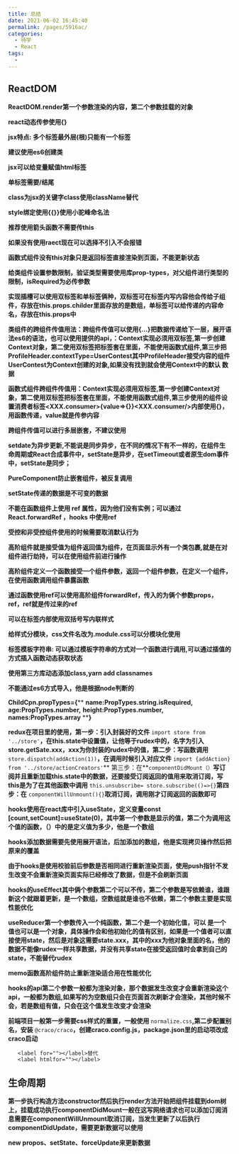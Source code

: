 ```yaml
---
title: 总结
date: 2021-06-02 16:45:40
permalink: /pages/5916ac/
categories:
  - 待学
  - React
tags:
  -
---
```


## **ReactDOM**

**ReactDOM.render第一个参数渲染的内容，第二个参数挂载的对象**

**react动态传参使用{}**

**jsx特点: 多个标签最外层(根)只能有一个标签**

**建议使用es6创建类**

**jsx可以给变量赋值html标签**

**单标签需要/结尾**

**class为jsx的关键字class使用className替代**

**style绑定使用{{}}使用小驼峰命名法**

**推荐使用箭头函数不需要传this**

**如果没有使用raect现在可以选择不引入不会报错**

**函数式组件没有this对象只是返回标签直接渲染到页面，不能更新状态**

**给类组件设置参数限制，验证类型需要使用库prop-types，对父组件进行类型的限制，isRequired为必传参数**

**实现插槽可以使用双标签和单标签俩种，双标签可在标签内写内容他会传给子组件，存放在this.props.childer里面存放的是数组，单标签可以给传递的内容命名，存放在this.props中**

**类组件的跨组件传值用法：跨组件传值可以使用{...}把数据传递给下一层，展开语法es6的语法，也可以使用提供的api，：Context实现必须用双标签,第一步创建Context对象，第二使用双标签把标签套在里面，不能使用函数式组件,第三步把ProfileHeader.contextType=UserContest其中ProfileHeader接受内容的组件UserContest为Context创建的对象,如果没有找到就会使用Context中的默认 数据**

**函数式组件跨组件传值用：Context实现必须用双标签,第一步创建Context对象，第二使用双标签把标签套在里面，不能使用函数式组件,第三步使用的组件设置消费者标签<XXX.consumer>{value=>{}}<XXX.consumer/>内部使用{}，用函数传递，value就是传参内容**

**跨组件传值可以进行多层嵌套，不建议使用**

**setdate为异步更新,不能说是同步异步，在不同的情况下有不一样的，在组件生命周期或React合成事件中，setState是异步，在setTimeout或者原生dom事件中，setState是同步；**

**PureComponent防止嵌套组件，被反复调用**

**setState传递的数据是不可变的数据**

**不能在函数组件上使用 ref 属性，因为他们没有实例；可以通过 React.forwardRef ，hooks 中使用ref**

**受控和非受控组件使用的时候需要取消默认行为**

**高阶组件就是接受值为组件返回值为组件，在页面显示外有一个类包裹,就是在对组件进行劫持，可以在使用组件前进行操作**

**高阶组件定义一个函数接受一个组件参数，返回一个组件参数，在定义一个组件，在使用函数调用组件暴露函数**

**通过函数使用ref可以使用高阶组件forwardRef，传入的为俩个参数props，ref，ref就是传过来的ref**

**可以在标签内部使用双括号写内联样式**

**给样式分模块，css文件名改为.module.css可以分模块化使用**

**标签模板字符串: 可以通过模板字符串的方式对一个函数进行调用,可以通过插值的方式插入函数动态获取状态**

**使用第三方库动态添加class,yarn add classnames**

**不能通过es6方式导入，他是根据node判断的**

**ChildCpn.propTypes={****
****name:PropTypes.string.isRequired,****
****age:PropTypes.number,****
****height:PropTypes.number,****
****names:PropTypes.array****
****}**

**redux在项目里的使用，第一步：引入封装好的文件** `import store from '../store'`**，在this.state中设置值，让他等于rudex中的，名字为引入store.getSate.xxx，xxx为你封装的rudex中的值，第二步：写函数调用** `store.dispatch(addAction(1))`**，在调用时候引入对应文件** `import {addAction} from '../store/actionCreators'`** 第三步：在**`componentDidMount（）`**写订阅并且重新加载this.state中的数据，还要接受订阅返回的值用来取消订阅，写this是为了在其他函数中调用** `this.unsubscribe= store.subscribe(()=>{}`**第四步：在** `componentWillUnmount(){}`**取消订阅，调用刚才订阅返回的函数即可**

**hooks使用在react库中引入useState，定义变量const [count,setCount]=useState(0)，其中第一个参数是显示的值，第二个为调用这个值的函数，（）中的是定义值为多少，他是一个数组**

**hooks添加数据需要先使用展开语法，后加添加的数组，他是实现拷贝操作然后把原来的覆盖**

**由于hooks是使用校验前后参数是否相同进行重新渲染页面，使用push指针不发生改变不会重新渲染页面实际已经修改了数据，但是不会刷新页面**

**hooks的useEffect其中俩个参数第二个可以不传，第二个参数是写依赖谁，谁跟新这个就跟着更新，是一个数组，空数组就是谁也不依赖，第二个参数主要是实现性能优化**

**useReducer第一个参数传入一个纯函数，第二个是一个初始化值，可以 是一个值也可以是一个对象，具体操作会和他初始化的值有区别，如果是一个值者可以直接使用state，然后是对象这需要state.xxx，其中的xxx为他对象里面的名，他的数据不能像rudex一样共享数据，并没有共享state在接受返回值时会拿到自己的state，不能替代rudex**

**memo函数高阶组件防止重新渲染适合用在性能优化**

**hooks的api第二个参数一般都为渲染对象，那个数据发生改变才会重新渲染这个api，一般都为数组,如果写的为空数组只会在页面首次刷新才会渲染，其他时候不会，若是数组有值，只会在这个值发生改变才会渲染**

**前端项目一般第一步需要css样式的重置，一般使用** `normalize.css`**,第二步配置别名，安装** `@craco/craco`**，创建craco.config.js，package.json里的启动项改成craco启动**

```
   <label for=""></label>替代
   <label htmlfor=""></label>

```

## **生命周期**

**第一步执行构造方法constructor然后执行render方法开始把组件挂载到dom树上，挂载成功执行componentDidMount一般在这写网络请求也可以添加订阅消息需要在componentWillUnmount取消订阅，当发生更新了以后执行componentDidUpdate，需要更新数据可以使用**

**new propos、setState、forceUpdate来更新数据**
